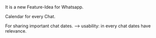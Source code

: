It is a new Feature-Idea for Whatsapp. 

Calendar for every Chat.

For sharing important chat dates.
--> usability: in every chat dates have relevance. 
